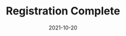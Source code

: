 ---
layout: blocks
title: Registration Complete
date: 2021-10-20
primary_color: '#221f20'
page_sections:
  - block: hero-1
    headline: <strong>Registration complete!</strong>
    content:
        <br>
        Read the confirmation email for important instructions.
        <br><br><br>
        <strong>Don't see it within 3 minutes? CHECK YOUR SPAM.</strong><br>
        Subject is <em>"Habit Reframe Mindset GAP - Important Information"</em>
        <br><br><br>
        Things to remember... <br>
        1. Join the private group (invite in email) by Friday, October 21. <br>
        2. Submit your first check-in by <strong>Sunday, October 23</strong>.<br>
        3. Email us at team@themoai.org if you have any questions.<br>
---